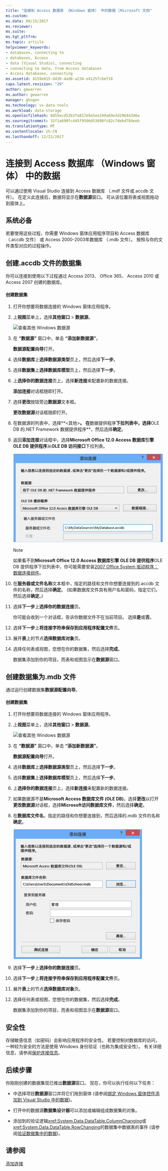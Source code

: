 ```yaml
---
title: "连接到 Access 数据库 （Windows 窗体） 中的数据 |Microsoft 文档"
ms.custom: 
ms.date: 09/15/2017
ms.reviewer: 
ms.suite: 
ms.tgt_pltfrm: 
ms.topic: article
helpviewer_keywords:
- databases, connecting to
- databases, Access
- data [Visual Studio], connecting
- connecting to data, from Access databases
- Access databases, connecting
ms.assetid: 4159e815-d430-4ad0-a234-e4125fcbef18
caps.latest.revision: "29"
author: gewarren
ms.author: gewarren
manager: ghogen
ms.technology: vs-data-tools
ms.workload: data-storage
ms.openlocfilehash: 8d55ecd52b3fa817e9a5ee199a69e3d29644346e
ms.sourcegitcommit: 32f1a690fc445f9586d53698fc82c7debd784eeb
ms.translationtype: MT
ms.contentlocale: zh-CN
ms.lasthandoff: 12/22/2017
---
```

# <a name="connect-to-data-in-an-access-database-windows-forms"></a>连接到 Access 数据库 （Windows 窗体） 中的数据
可以通过使用 Visual Studio 连接到 Access 数据库 （.mdf 文件或.accdb 文件）。 在定义此连接后，数据将显示在**数据源**窗口。 可从该位置将表或视图拖动到窗体上。   
  
## <a name="prerequisites"></a>系统必备  
 若要使用这些过程，你需要 Windows 窗体应用程序项目和 Access 数据库 （.accdb 文件） 或 Access 2000-2003年数据库 （.mdb 文件）。 按照与你的文件类型对应的过程操作。  
  
## <a name="creating-the-dataset-for-an-accdb-file"></a>创建.accdb 文件的数据集  
 你可以连接到使用以下过程通过 Access 2013、 Office 365、 Access 2010 或 Access 2007 创建的数据库。  
  
#### <a name="to-create-the-dataset"></a>创建数据集  
  
1.  打开你想要将数据连接的 Windows 窗体应用程序。  
  
2.  上**视图**菜单上，选择**其他窗口** > **数据源**。  
  
     ![查看其他 Windows 数据源](../data-tools/media/viewdatasources.png "ViewDataSources")  
  
3.  在 **“数据源”** 窗口中，单击 **“添加新数据源”**。  

     **数据源配置向导**打开。  
  
4.  选择**数据库**上**选择数据源类型**页上，然后选择**下一步**。  
  
5.  选择**数据集**上**选择数据库模型**页上，然后选择**下一步**。  
  
6.  上**选择你的数据连接**页上，选择**新连接**来配置新的数据连接。  

     **添加连接**对话框随即打开。  
  
7.  选择**更改**按钮旁边**数据源**文本框。

     **更改数据源**对话框随即打开。  
  
8.  在数据源的列表中，选择**\<其他\>**。 在**数据提供程序**下拉列表中，选择**OLE DB 的.NET Framework 数据提供程序**，然后选择**确定**。  

9. 返回**添加连接**对话框中，选择**Microsoft Office 12.0 Access 数据库引擎 OLE DB 提供程序**从**OLE DB 访问接口**下拉列表。  
  
     ![OLE DB 提供程序 Microsoft Office 12.0 Access](../data-tools/media/dataoledbprovideroffice12access.png "dataOLEDBProviderOffice12Access")  

     > [!NOTE]
     >  如果看不到**Microsoft Office 12.0 Access 数据库引擎 OLE DB 提供程序**OLE DB 提供程序下拉列表中，你可能需要安装[2007 Office System 驱动程序： 数据连接组件](https://www.microsoft.com/download/confirmation.aspx?id=23734)。
  
9. 在**服务器或文件名称**文本框中，指定的路径和文件你想要连接到的.accdb 文件的名称，然后选择**确定**。 (如果数据库文件具有用户名和密码，指定它们，然后选择**确定**。)    
  
10. 选择**下一步**上**选择你的数据连接**页。  

     你可能会收到一个对话框，告诉你数据文件不在当前项目。 选择**是**或**否**。
  
11. 选择**下一步**上**将连接字符串保存到应用程序配置文件**页。  
  
12. 展开**表**上的节点**选择数据库对象**页。  
  
13. 选择任何表或视图，您想在你的数据集，然后选择**完成**。  
  
     数据集添加到你的项目，而表和视图显示在**数据源**窗口。  
  
## <a name="creating-the-dataset-for-an-mdb-file"></a>创建数据集为.mdb 文件  
 通过运行创建数据集**数据源配置向导**。  
  
#### <a name="to-create-the-dataset"></a>创建数据集  
  
1.  打开你想要将数据连接的 Windows 窗体应用程序。  
  
2.  上**视图**菜单上，选择**其他窗口** > **数据源**。  
  
     ![查看其他 Windows 数据源](../data-tools/media/viewdatasources.png "ViewDataSources")  
  
3.  在 **“数据源”** 窗口中，单击 **“添加新数据源”**。  

     **数据源配置向导**打开。
  
4.  选择**数据库**上**选择数据源类型**页上，然后选择**下一步**。  
  
5.  选择**数据集**上**选择数据库模型**页上，然后选择**下一步**。  
  
6.  上**选择你的数据连接**页上，选择**新连接**来配置新的数据连接。  
  
7.  如果数据源不是**Microsoft Access 数据库文件 (OLE DB)**，选择**更改**以打开**更改数据源**对话框，选择**Microsoft访问数据库文件**，然后选择**确定**。  
  
8.  在**数据库文件名**，指定的路径和你想要连接到，然后选择的.mdb 文件的名称**确定**。  
  
     ![添加连接访问数据库文件](../data-tools/media/dataaddconnectionaccessmdb.png "dataAddConnectionAccessMDB")  
  
9. 选择**下一步**上**选择你的数据连接**页。  
  
10. 选择**下一步**上**将连接字符串保存到应用程序配置文件**页。  
  
11. 展开**表**上的节点**选择数据库对象**页。  
  
12. 选择任何表或视图，您想在你的数据集，然后选择**完成**。  
  
     数据集添加到你的项目，而表和视图显示在**数据源**窗口。  
  
## <a name="security"></a>安全性  
 存储敏感信息（如密码）会影响应用程序的安全性。 若要控制对数据库的访问，一种较为安全的方法是使用 Windows 身份验证（也称为集成安全性）。 有关详细信息，请参阅[保护连接信息](/dotnet/framework/data/adonet/protecting-connection-information)。  
  
## <a name="next-steps"></a>后续步骤  
 你刚刚创建的数据集现已推出**数据源**窗口。 现在，你可以执行任何以下任务：  
  
-   中选择项目**数据源**窗口并将它们拖到窗体 (请参阅[绑定 Windows 窗体控件添加到 Visual Studio 中的数据](../data-tools/bind-windows-forms-controls-to-data-in-visual-studio.md))。  
  
-   打开中的数据源**数据集设计器**可以添加或编辑组成数据集的对象。  
  
-   添加到的验证逻辑<xref:System.Data.DataTable.ColumnChanging>或<xref:System.Data.DataTable.RowChanging>的数据集中数据表的事件 (请参阅[验证数据集中的数据](../data-tools/validate-data-in-datasets.md))。  
  
## <a name="see-also"></a>请参阅
[添加连接](../data-tools/add-new-connections.md)
